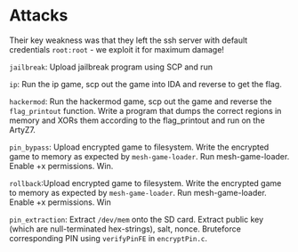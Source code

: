 # Attacks
Their key weakness was that they left the ssh server with default credentials `root:root` - we exploit it for maximum damage!

`jailbreak`: Upload jailbreak program using SCP and run 

`ip`: Run the ip game, scp out the game into IDA and reverse to get the flag.

`hackermod`: Run the hackermod game, scp out the game and reverse the `flag_printout` function. Write a program that dumps the correct regions in memory and XORs them according to the flag_printout and run on the ArtyZ7. 

`pin_bypass`: Upload encrypted game to filesystem. Write the encrypted game to memory as expected by `mesh-game-loader`. Run mesh-game-loader. Enable +x permissions. Win.

`rollback`:Upload encrypted game to filesystem. Write the encrypted game to memory as expected by `mesh-game-loader`. Run mesh-game-loader. Enable +x permissions. Win

`pin_extraction`: Extract `/dev/mem` onto the SD card. Extract public key (which are null-terminated hex-strings), salt, nonce. Bruteforce corresponding PIN using `verifyPinFE` in `encryptPin.c`.
